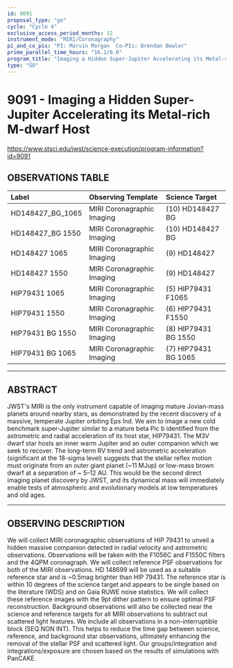 ```yaml
---
id: 9091
proposal_type: "go"
cycle: "Cycle 4"
exclusive_access_period_months: 12
instrument_mode: "MIRI/Coronagraphy"
pi_and_co_pis: "PI: Marvin Morgan  Co-PIs: Brendan Bowler"
prime_parallel_time_hours: "16.1/0.0"
program_title: "Imaging a Hidden Super-Jupiter Accelerating its Metal-rich M-dwarf Host"
type: "GO"
---
```

# 9091 - Imaging a Hidden Super-Jupiter Accelerating its Metal-rich M-dwarf Host
https://www.stsci.edu/jwst/science-execution/program-information?id=9091
## OBSERVATIONS TABLE
| Label               | Observing Template          | Science Target      |
| :------------------ | :-------------------------- | :------------------ |
| HD148427_BG_1065    | MIRI Coronagraphic Imaging | (10) HD148427 BG    |
| HD148427_BG 1550    | MIRI Coronagraphic Imaging | (10) HD148427 BG    |
| HD148427 1065       | MIRI Coronagraphic Imaging | (9) HD148427        |
| HD148427 1550       | MIRI Coronagraphic Imaging | (9) HD148427        |
| HIP79431 1065       | MIRI Coronagraphic Imaging | (5) HIP79431 F1065  |
| HIP79431 1550       | MIRI Coronagraphic Imaging | (6) HIP79431 F1550  |
| HIP79431 BG 1550    | MIRI Coronagraphic Imaging | (8) HIP79431 BG 1550|
| HIP79431 BG 1065    | MIRI Coronagraphic Imaging | (7) HIP79431 BG 1065|

---

## ABSTRACT

JWST's MIRI is the only instrument capable of imaging mature Jovian-mass planets around nearby stars, as demonstrated by the recent discovery of a massive, temperate Jupiter orbiting Eps Ind. We aim to image a new cold benchmark super-Jupiter similar to a mature beta Pic b identified from the astrometric and radial acceleration of its host star, HIP79431. The M3V dwarf star hosts an inner warm Jupiter and an outer companion which we seek to recover. The long-term RV trend and astrometric acceleration (significant at the 18-sigma level) suggests that the stellar reflex motion must originate from an outer giant planet (~11 MJup) or low-mass brown dwarf at a separation of ~ 5–12 AU. This would be the second direct imaging planet discovery by JWST, and its dynamical mass will immediately enable tests of atmospheric and evolutionary models at low temperatures and old ages.

---

## OBSERVING DESCRIPTION

We will collect MIRI coronagraphic observations of HIP 79431 to unveil a hidden massive companion detected in radial velocity and astrometric observations. Observations will be taken with the F1056C and F1550C filters and the 4QPM coronagraph. We will collect reference PSF observations for both of the MIRI observations. HD 148699 will be used as a suitable reference star and is ~0.5mag brighter than HIP 79431. The reference star is within 10 degrees of the science target and appears to be single based on the literature (WDS) and on Gaia RUWE noise statistics. We will collect these reference images with the 9pt dither pattern to ensure optimal PSF reconstruction. Background observations will also be collected near the science and reference targets for all MIRI observations to subtract out scattered light features. We include all observations in a non-interruptible block (SEQ NON INT). This helps to reduce the time gap between science, reference, and background star observations, ultimately enhancing the removal of the stellar PSF and scattered light. Our groups/integration and integrations/exposure are chosen based on the results of simulations with PanCAKE.
